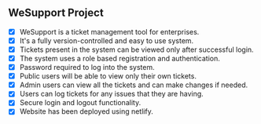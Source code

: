 ## WeSupport Project

-[x] WeSupport is a ticket management tool for enterprises.
-[x] It's a fully version-controlled and easy to use system.
-[x] Tickets present in the system can be viewed only after successful login.
-[x] The system uses a role based registration and authentication.
-[x] Password required to log into the system.
-[x] Public users will be able to view only their own tickets.
-[x] Admin users can view all the tickets and can make changes if needed.
-[x] Users can log tickets for any issues that they are having.
-[x] Secure login and logout functionality.
-[x] Website has been deployed using netlify.
